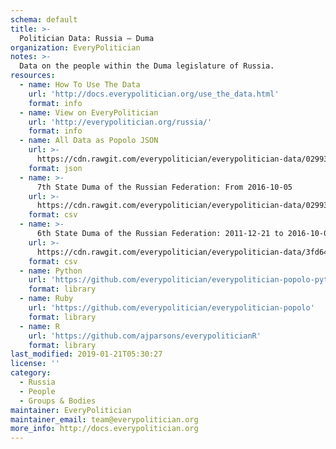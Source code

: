 ```yaml
---
schema: default
title: >-
  Politician Data: Russia — Duma
organization: EveryPolitician
notes: >-
  Data on the people within the Duma legislature of Russia.
resources:
  - name: How To Use The Data
    url: 'http://docs.everypolitician.org/use_the_data.html'
    format: info
  - name: View on EveryPolitician
    url: 'http://everypolitician.org/russia/'
    format: info
  - name: All Data as Popolo JSON
    url: >-
      https://cdn.rawgit.com/everypolitician/everypolitician-data/02993cb0d1c4388bd172494a22fa5f0c765dc3b5/data/Russia/Duma/ep-popolo-v1.0.json
    format: json
  - name: >-
      7th State Duma of the Russian Federation: From 2016-10-05
    url: >-
      https://cdn.rawgit.com/everypolitician/everypolitician-data/02993cb0d1c4388bd172494a22fa5f0c765dc3b5/data/Russia/Duma/term-7.csv
    format: csv
  - name: >-
      6th State Duma of the Russian Federation: 2011-12-21 to 2016-10-05
    url: >-
      https://cdn.rawgit.com/everypolitician/everypolitician-data/3fd64c1803dd23ad17e39b69050e9d56e6754fa6/data/Russia/Duma/term-6.csv
    format: csv
  - name: Python
    url: 'https://github.com/everypolitician/everypolitician-popolo-python'
    format: library
  - name: Ruby
    url: 'https://github.com/everypolitician/everypolitician-popolo'
    format: library
  - name: R
    url: 'https://github.com/ajparsons/everypoliticianR'
    format: library
last_modified: 2019-01-21T05:30:27
license: ''
category:
  - Russia
  - People
  - Groups & Bodies
maintainer: EveryPolitician
maintainer_email: team@everypolitician.org
more_info: http://docs.everypolitician.org
---
```

